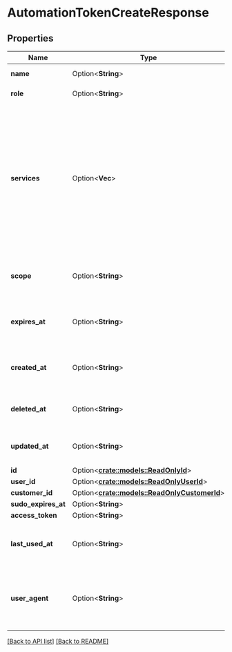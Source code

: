 # AutomationTokenCreateResponse

## Properties

Name | Type | Description | Notes
------------ | ------------- | ------------- | -------------
**name** | Option<**String**> | The name of the token. | 
**role** | Option<**String**> | The role on the token. | 
**services** | Option<**Vec<String>**> | (Optional) The service IDs of the services the token will have access to. Separate service IDs with a space. If no services are specified, the token will have access to all services on the account.  | 
**scope** | Option<**String**> | A space-delimited list of authorization scope. | [default to Scope_Global]
**expires_at** | Option<**String**> | A UTC time-stamp of when the token expires. | 
**created_at** | Option<**String**> | A UTC time-stamp of when the token was created.  | [readonly]
**deleted_at** | Option<**String**> | Date and time in ISO 8601 format. | [readonly]
**updated_at** | Option<**String**> | Date and time in ISO 8601 format. | [readonly]
**id** | Option<[**crate::models::ReadOnlyId**](ReadOnlyId.md)> |  | 
**user_id** | Option<[**crate::models::ReadOnlyUserId**](ReadOnlyUserId.md)> |  | 
**customer_id** | Option<[**crate::models::ReadOnlyCustomerId**](ReadOnlyCustomerId.md)> |  | 
**sudo_expires_at** | Option<**String**> |  | [readonly]
**access_token** | Option<**String**> |  | [readonly]
**last_used_at** | Option<**String**> | A UTC time-stamp of when the token was last used. | [readonly]
**user_agent** | Option<**String**> | The User-Agent header of the client that last used the token. | 

[[Back to API list]](../README.md#documentation-for-api-endpoints) [[Back to README]](../README.md)


